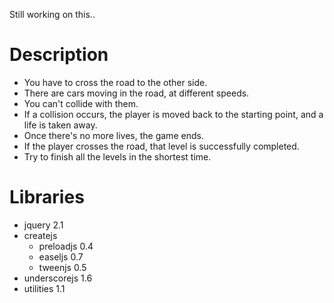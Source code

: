 Still working on this..


Description
===========

- You have to cross the road to the other side.
- There are cars moving in the road, at different speeds.
- You can't collide with them.
- If a collision occurs, the player is moved back to the starting point, and a life is taken away.
- Once there's no more lives, the game ends.
- If the player crosses the road, that level is successfully completed.
- Try to finish all the levels in the shortest time.


Libraries
=========

- jquery 2.1
- createjs
    - preloadjs 0.4
    - easeljs 0.7
    - tweenjs 0.5
- underscorejs 1.6
- utilities 1.1